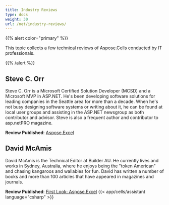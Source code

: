 ```yaml
---
title: Industry Reviews
type: docs
weight: 30
url: /net/industry-reviews/
---
```


{{% alert color="primary" %}} 

This topic collects a few technical reviews of Aspose.Cells conducted by IT professionals.

{{% /alert %}} 
## **Steve C. Orr**
Steve C. Orr is a Microsoft Certified Solution Developer (MCSD) and a Microsoft MVP in ASP.NET. He's been developing software solutions for leading companies in the Seattle area for more than a decade. When he's not busy designing software systems or writing about it, he can be found at local user groups and assisting in the ASP.NET newsgroup as both contributor and advisor. Steve is also a frequent author and contributor to asp.netPRO magazine.

**Review Published**: [Aspose.Excel](https://www.itprotoday.com/development-techniques-and-management/asposeexcel)
## **David McAmis**
David McAmis is the Technical Editor at Builder AU. He currently lives and works in Sydney, Australia, where he enjoys being the "token American" and chasing kangaroos and wallabies for fun. David has written a number of books and more than 100 articles that have appeared in magazines and journals.

**Review Published**: [First Look: Aspose.Excel](https://www.zdnet.com/article/first-look-aspose-excel/)
{{< app/cells/assistant language="csharp" >}}